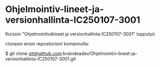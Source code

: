 # Ohjelmointiv-lineet-ja-versionhallinta-IC250107-3001
Kurssin "Ohjelmointivälineet ja versionhallinta IC250107-3001" lopputyö


clonasin ensin repositorioni komennolla:

$ git clone git@github.com:braindeadev/Ohjelmointiv-lineet-ja-versionhallinta-IC250107-3001.git

